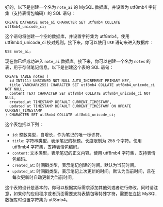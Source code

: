好的，以下是创建一个名为 `note_ai` 的 MySQL 数据库，并设置为 utf8mb4 字符集（支持表情包编码）的 SQL 语句：

```
CREATE DATABASE note_ai CHARACTER SET utf8mb4 COLLATE utf8mb4_unicode_ci;
```

这个语句将创建一个空的数据库，并设置字符集为 utf8mb4，使用 utf8mb4_unicode_ci 校对规则。接下来，你可以使用 `USE` 语句来进入数据库：

```
USE note_ai;
```

现在你已经成功进入 `note_ai` 数据库。接下来，你可以创建一个名为 `notes` 的表，用于存储笔记信息。以下是创建这个表的 SQL 语句：

```
CREATE TABLE notes (
  id INT(11) UNSIGNED NOT NULL AUTO_INCREMENT PRIMARY KEY,
  title VARCHAR(255) CHARACTER SET utf8mb4 COLLATE utf8mb4_unicode_ci NOT NULL,
  content TEXT CHARACTER SET utf8mb4 COLLATE utf8mb4_unicode_ci NOT NULL,
  created_at TIMESTAMP DEFAULT CURRENT_TIMESTAMP,
  updated_at TIMESTAMP DEFAULT CURRENT_TIMESTAMP ON UPDATE CURRENT_TIMESTAMP
) CHARACTER SET utf8mb4 COLLATE utf8mb4_unicode_ci;
```

这个表包括以下列：

- `id`: 整数类型，自增长，作为笔记的唯一标识符。
- `title`: 字符串类型，表示笔记的标题。长度限制为 255 个字符。使用 utf8mb4 字符集，支持表情包编码。
- `content`: 文本类型，表示笔记的正文内容。使用 utf8mb4 字符集，支持表情包编码。
- `created_at`: 时间戳类型，表示笔记创建的时间。默认为当前时间。
- `updated_at`: 时间戳类型，表示笔记上次更新的时间。默认为当前时间，且在每次更新时自动更新为当前时间。

这个表的设计是基本的，你可以根据实际需求添加其他列或者进行修改。同时请注意，如果你的应用程序或者页面需要支持表情包等特殊字符，需要在连接 MySQL 数据库时设置字符集为 utf8mb4。